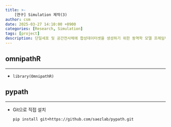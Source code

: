 ```yaml
---
title: >-
    [연구] Simulation 제작(3)
author: csm
date: 2025-03-27 14:10:00 +0900
categories: [Research, Simulation]
tags: [project]
description: 단일세포 및 공간전사체에 합성데이터셋을 생성하기 위한 동역학 모델 프레임워크
---
```


## omnipathR
---
- `library(OmnipathR)`


## pypath
---
- Git으로 직접 설치
    ```
    pip install git+https://github.com/saezlab/pypath.git
    ```

## 